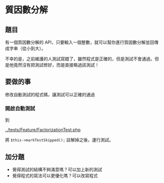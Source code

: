 # 質因數分解

## 題目

有一個質因數分解的 API，只要輸入一個整數，就可以幫你進行質因數分解並回傳成字串（從小到大）。

不幸的是，之前維護的人測試寫錯了，雖然程式是正確的，但是測試不會通過。但是他竟然沒有把測試修好，而是直接略過該測試！

## 要做的事

修改自動測試的程式碼，讓測試可以正確的通過

### 開啟自動測試

到

[../tests/Feature/FactorizationTest.php](../tests/Feature/FactorizationTest.php) 

將 `$this->markTestSkipped();` 註解掉之後，運行測試。

## 加分題

* 覺得測試的結構不夠滿意嗎？可以加上新的測試
* 覺得程式的寫法可以更優化嗎？可以改寫程式
